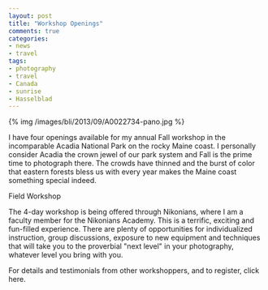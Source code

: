 ```yaml
---
layout: post
title: "Workshop Openings"
comments: true
categories:
- news
- travel
tags:
- photography
- travel
- Canada
- sunrise
- Hasselblad
---
```


{% img /images/bli/2013/09/A0022734-pano.jpg %}

I have four openings available for my annual Fall workshop in the incomparable Acadia National Park on the rocky Maine coast. I personally consider Acadia the crown jewel of our park system and Fall is the prime time to photograph there. The crowds have thinned and the burst of color that eastern forests bless us with every year makes the Maine coast something special indeed.

<!-- more -->

Field Workshop 

The 4-day workshop is being offered through Nikonians, where I am a faculty member for the Nikonians Academy. This is a terrific, exciting and fun-filled experience. There are plenty of opportunities for individualized instruction, group discussions, exposure to new equipment and techniques that will take you to the proverbial "next level" in your photography, whatever level you bring with you. 

For details and testimonials from other workshoppers, and to register, click here. 

